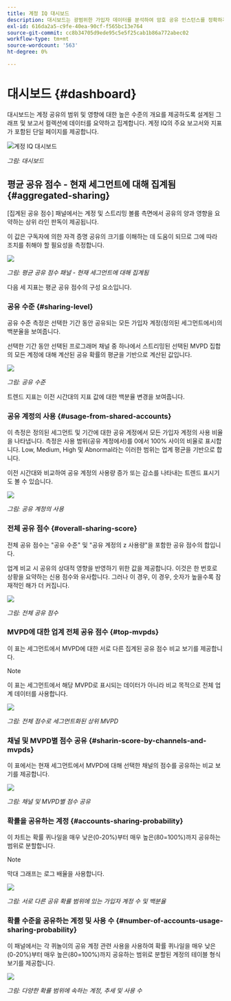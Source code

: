```yaml
---
title: 계정 IQ 대시보드
description: 대시보드는 광범위한 가입자 데이터를 분석하여 암호 공유 인스턴스를 정확하게 파악하는 데 도움이 됩니다.
exl-id: 616da2a5-c9fe-40ea-90cf-f565bc13e764
source-git-commit: cc8b34705d9ede95c5e5f25cab1b86a772abec02
workflow-type: tm+mt
source-wordcount: '563'
ht-degree: 0%

---
```


# 대시보드 {#dashboard}

대시보드는 계정 공유의 범위 및 영향에 대한 높은 수준의 개요를 제공하도록 설계된 그래프 및 보고서 컬렉션에 데이터를 요약하고 집계합니다. 계정 IQ의 주요 보고서와 지표가 포함된 단일 페이지를 제공합니다.

![계정 IQ 대시보드](assets/dashboard-capture.png)


*그림: 대시보드*

## 평균 공유 점수 - 현재 세그먼트에 대해 집계됨 {#aggregated-sharing}

[집계된 공유 점수] 패널에서는 계정 및 스트리밍 볼륨 측면에서 공유의 양과 영향을 요약하는 상위 라인 판독이 제공됩니다.

이 값은 구독자에 의한 자격 증명 공유의 크기를 이해하는 데 도움이 되므로 그에 따라 조치를 취해야 할 필요성을 측정합니다.

![](assets/aggregate-sharing-score.png)


*그림: 평균 공유 점수 패널 - 현재 세그먼트에 대해 집계됨*

다음 세 지표는 평균 공유 점수의 구성 요소입니다.

### 공유 수준 {#sharing-level}

공유 수준 측정은 선택한 기간 동안 공유되는 모든 가입자 계정(정의된 세그먼트에서)의 백분율을 보여줍니다.

선택한 기간 동안 선택된 프로그래머 채널 중 하나에서 스트리밍된 선택된 MVPD 집합의 모든 계정에 대해 계산된 공유 확률의 평균을 기반으로 계산된 값입니다.

![](assets/sharing-level.png)


*그림: 공유 수준*

트렌드 지표는 이전 시간대의 지표 값에 대한 백분율 변경을 보여줍니다.

### 공유 계정의 사용 {#usage-from-shared-accounts}

이 측정은 정의된 세그먼트 및 기간에 대한 공유 계정에서 모든 가입자 계정의 사용 비율을 나타냅니다. 측정은 사용 범위(공유 계정에서)를 0에서 100% 사이의 비율로 표시합니다. Low, Medium, High 및 Abnormal라는 이러한 범위는 업계 평균을 기반으로 합니다.

이전 시간대와 비교하여 공유 계정의 사용량 증가 또는 감소를 나타내는 트렌드 표시기도 볼 수 있습니다.

![](assets/usage-4mshared-accounts.png)


*그림: 공유 계정의 사용*

### 전체 공유 점수 {#overall-sharing-score}

전체 공유 점수는 &quot;공유 수준&quot; 및 &quot;공유 계정의 z 사용량&quot;을 포함한 공유 점수의 합입니다.

업계 비교 시 공유의 상대적 영향을 반영하기 위한 값을 제공합니다. 이것은 한 번호로 상황을 요약하는 신용 점수와 유사합니다. 그러나 이 경우, 이 경우, 숫자가 높을수록 잠재적인 해가 더 커집니다.

![](assets/overall-sharing-score.png)


*그림: 전체 공유 점수*

<!--### MVPDs in segment {#mvpd-in-segment}

It is a table of risk indices and accounts totals for the top MVPDs ranked by overall usage or account sharing.

![](assets/mvpds-in-segment.png)-->

### MVPD에 대한 업계 전체 공유 점수 {#top-mvpds}

이 표는 세그먼트에서 MVPD에 대한 서로 다른 집계된 공유 점수 비교 보기를 제공합니다.

>[!NOTE]
>
>이 표는 세그먼트에서 해당 MVPD로 표시되는 데이터가 아니라 비교 목적으로 전체 업계 데이터를 사용합니다.

![](assets/top-mvpds.png)


*그림: 전체 점수로 세그먼트화된 상위 MVPD*

### 채널 및 MVPD별 점수 공유 {#sharin-score-by-channels-and-mvpds}

이 표에서는 현재 세그먼트에서 MVPD에 대해 선택한 채널의 점수를 공유하는 비교 보기를 제공합니다.

![](assets/sharing-scores-by-channels-mvpds.png)


*그림: 채널 및 MVPD별 점수 공유*

### 확률을 공유하는 계정 {#accounts-sharing-probability}

이 차트는 확률 퀴나일을 매우 낮은(0-20%)부터 매우 높은(80=100%)까지 공유하는 범위로 분할합니다.

>[!NOTE]
>
>막대 그래프는 로그 배율을 사용합니다.


![](assets/dashboard-ac-sharing-prob.png)


*그림: 서로 다른 공유 확률 범위에 있는 가입자 계정 수 및 백분율*

### 확률 수준을 공유하는 계정 및 사용 수 {#number-of-accounts-usage-sharing-probability}

이 패널에서는 각 퀴놀이의 공유 계정 관련 사용을 사용하여 확률 퀴나일을 매우 낮은(0-20%)부터 매우 높은(80=100%)까지 공유하는 범위로 분할된 계정의 테이블 형식 보기를 제공합니다.

![](assets/no-acc-usage-prob-level.png)


*그림: 다양한 확률 범위에 속하는 계정, 추세 및 사용 수*

